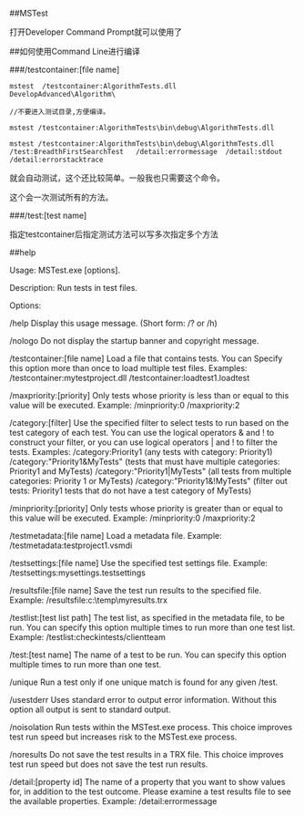 ##MSTest

打开Developer Command Prompt就可以使用了

##如何使用Command Line进行编译

###/testcontainer:[file name] 

```
mstest  /testcontainer:AlgorithmTests.dll
DevelopAdvanced\Algorithm\

//不要进入测试目录,方便编译。

mstest /testcontainer:AlgorithmTests\bin\debug\AlgorithmTests.dll

mstest /testcontainer:AlgorithmTests\bin\debug\AlgorithmTests.dll    /test:BreadthFirstSearchTest   /detail:errormessage  /detail:stdout  /detail:errorstacktrace

```  

就会自动测试，这个还比较简单。一般我也只需要这个命令。

这个会一次测试所有的方法。


###/test:[test name]  

指定testcontainer后指定测试方法可以写多次指定多个方法




##help

Usage:                      MSTest.exe [options].

Description:                        Run tests in test files.

Options:

  /help                             Display this usage message.
                                    (Short form: /? or /h)

  /nologo                           Do not display the startup banner and
                                    copyright message.

  /testcontainer:[file name]        Load a file that contains tests. You can
                                    Specify this option more than once to
                                    load multiple test files.
                                    Examples:
                                      /testcontainer:mytestproject.dll
                                      /testcontainer:loadtest1.loadtest

  /maxpriority:[priority]           Only tests whose priority is less than
                                    or equal to this value will be executed.
                                    Example:
                                    /minpriority:0 /maxpriority:2

  /category:[filter]                Use the specified filter to select tests
                                    to run based on the test category of each
                                    test.
                                    You can use the logical operators &
                                    and ! to construct your filter, or you
                                    can use logical operators | and ! to
                                    filter the tests.
                                    Examples:
                                    /category:Priority1
                                       (any tests with category: Priority1)
                                    /category:"Priority1&MyTests"
                                       (tests that must have multiple
                                        categories: Priority1 and MyTests)
                                    /category:"Priority1|MyTests"
                                       (all tests from multiple
                                        categories: Priority 1 or MyTests)
                                    /category:"Priority1&!MyTests"
                                       (filter out tests: Priority1 tests
                                         that do not have a test category
                                         of MyTests)

  /minpriority:[priority]           Only tests whose priority is greater than
                                    or equal to this value will be executed.
                                    Example:
                                    /minpriority:0 /maxpriority:2

  /testmetadata:[file name]         Load a metadata file.
                                    Example:
                                      /testmetadata:testproject1.vsmdi

  /testsettings:[file name]         Use the specified test settings file.
                                    Example:
                                      /testsettings:mysettings.testsettings

  /resultsfile:[file name]          Save the test run results to the specified
                                    file.
                                    Example:
                                      /resultsfile:c:\temp\myresults.trx

  /testlist:[test list path]        The test list, as specified in the metadata
                                    file, to be run. You can specify this
                                    option multiple times to run more than
                                    one test list.
                                    Example:
                                      /testlist:checkintests/clientteam

  /test:[test name]                 The name of a test to be run. You can
                                    specify this option multiple times to run
                                    more than one test.

  /unique                           Run a test only if one unique match is
                                    found for any given /test.

  /usestderr                        Uses standard error to output error
                                    information.  Without this option all
                                    output is sent to standard output.

  /noisolation                      Run tests within the MSTest.exe process.
                                    This choice improves test run speed but
                                    increases risk to the MSTest.exe process.

  /noresults                        Do not save the test results in a TRX file.
                                    This choice improves test run speed but
                                    does not save the test run results.

  /detail:[property id]             The name of a property that you want to
                                    show values for, in addition to the test
                                    outcome. Please examine a test results
                                    file to see the available properties.
                                    Example: /detail:errormessage